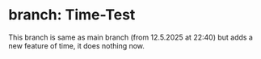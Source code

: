 # branch: Time-Test

This branch is same as main branch (from 12.5.2025 at 22:40) but adds a new feature of time, it does nothing now.